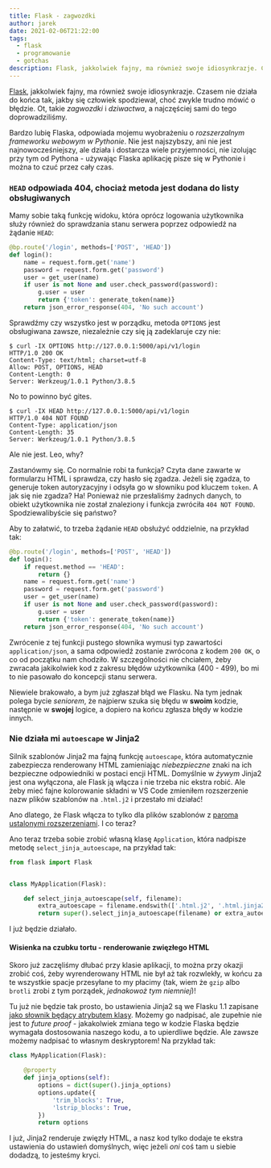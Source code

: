 ```yaml
---
title: Flask - zagwozdki
author: jarek
date: 2021-02-06T21:22:00
tags:
  - flask
  - programowanie
  - gotchas
description: Flask, jakkolwiek fajny, ma również swoje idiosynkrazje. Czasem nie działa do końca tak, jakby się człowiek spodziewał, choć zwykle trudno mówić o błędzie.
---
```


[Flask](https://palletsprojects.com/p/flask/), jakkolwiek fajny, ma również swoje idiosynkrazje. Czasem nie działa do końca tak, jakby się człowiek spodziewał, choć zwykle trudno mówić o błędzie. Ot, takie *zagwozdki* i *dziwactwa*, a najczęściej sami do tego doprowadziliśmy.

<!-- more -->

Bardzo lubię Flaska, odpowiada mojemu wyobrażeniu o *rozszerzalnym frameworku webowym w Pythonie*. Nie jest najszybszy, ani nie jest najnowocześniejszy, ale działa i dostarcza wiele przyjemności, nie izolując przy tym od Pythona - używając Flaska aplikację pisze się w Pythonie i można to czuć przez cały czas.

### `HEAD` odpowiada 404, chociaż metoda jest dodana do listy obsługiwanych

Mamy sobie taką funkcję widoku, która oprócz logowania użytkownika służy również do sprawdzania stanu serwera poprzez odpowiedź na żądanie `HEAD`:

```python
@bp.route('/login', methods=['POST', 'HEAD'])
def login():
    name = request.form.get('name')
    password = request.form.get('password')
    user = get_user(name)
    if user is not None and user.check_password(password):
        g.user = user
        return {'token': generate_token(name)}
    return json_error_response(404, 'No such account')
```

Sprawdźmy czy wszystko jest w porządku, metoda `OPTIONS` jest obsługiwana zawsze, niezależnie czy się ją zadeklaruje czy nie:

```shell-session
$ curl -IX OPTIONS http://127.0.0.1:5000/api/v1/login
HTTP/1.0 200 OK
Content-Type: text/html; charset=utf-8
Allow: POST, OPTIONS, HEAD
Content-Length: 0
Server: Werkzeug/1.0.1 Python/3.8.5
```

No to powinno być gites.

```shell-session
$ curl -IX HEAD http://127.0.0.1:5000/api/v1/login
HTTP/1.0 404 NOT FOUND
Content-Type: application/json
Content-Length: 35
Server: Werkzeug/1.0.1 Python/3.8.5
```

Ale nie jest. Leo, why?

Zastanówmy się. Co normalnie robi ta funkcja? Czyta dane zawarte w formularzu HTML i sprawdza, czy hasło się zgadza. Jeżeli się zgadza, to generuje token autoryzacyjny i odsyła go w słowniku pod kluczem `token`. A jak się nie zgadza? Ha! Ponieważ nie przesłaliśmy żadnych danych, to obiekt użytkownika nie został znaleziony i funkcja zwróciła `404 NOT FOUND`. Spodziewalibyście się państwo?

Aby to załatwić, to trzeba żądanie `HEAD` obsłużyć oddzielnie, na przykład tak:

```python
@bp.route('/login', methods=['POST', 'HEAD'])
def login():
    if request.method == 'HEAD':
        return {}
    name = request.form.get('name')
    password = request.form.get('password')
    user = get_user(name)
    if user is not None and user.check_password(password):
        g.user = user
        return {'token': generate_token(name)}
    return json_error_response(404, 'No such account')
```

Zwrócenie z tej funkcji pustego słownika wymusi typ zawartości `application/json`, a sama odpowiedź zostanie zwrócona z kodem `200 OK`, o co od początku nam chodziło. W szczególności nie chciałem, żeby zwracała jakikolwiek kod z zakresu błędów użytkownika (400 - 499), bo mi to nie pasowało do koncepcji stanu serwera.

Niewiele brakowało, a bym już zgłaszał błąd we Flasku. Na tym jednak polega bycie *seniorem*, że najpierw szuka się błędu w **swoim** kodzie, następnie w **swojej** logice, a dopiero na końcu zgłasza błędy w kodzie innych.

### Nie działa mi `autoescape` w Jinja2

Silnik szablonów Jinja2 ma fajną funkcję `autoescape`, która automatycznie zabezpiecza renderowany HTML zamieniając *niebezpieczne* znaki na ich bezpieczne odpowiedniki w postaci encji HTML. Domyślnie w *żywym* Jinja2 jest ona wyłączona, ale Flask ją włącza i nie trzeba nic ekstra robić. Ale żeby mieć fajne kolorowanie składni w VS Code zmieniłem rozszerzenie nazw plików szablonów na `.html.j2` i przestało mi działać!

Ano dlatego, że Flask włącza to tylko dla plików szablonów z [paroma ustalonymi rozszerzeniami](https://github.com/pallets/flask/blob/444550ab0c2ba8b1e003dee198b5628bc58302ce/src/flask/app.py#L809). I co teraz?

Ano teraz trzeba sobie zrobić własną klasę `Application`, która nadpisze metodę `select_jinja_autoescape`, na przykład tak:

```python
from flask import Flask


class MyApplication(Flask):

    def select_jinja_autoescape(self, filename):
        extra_autoescape = filename.endswith(['.html.j2', '.html.jinja2'])
        return super().select_jinja_autoescape(filename) or extra_autoescape
```

I już będzie działało.

#### Wisienka na czubku tortu - renderowanie zwięzłego HTML

Skoro już zaczęliśmy dłubać przy klasie aplikacji, to można przy okazji zrobić coś, żeby wyrenderowany HTML nie był aż tak rozwlekły, w końcu za te wszystkie spacje przesyłane to my płacimy (tak, wiem że `gzip` albo `brotli` zrobi z tym porządek, *jednakowoż tym niemniej*)!

Tu już nie będzie tak prosto, bo ustawienia Jinja2 są we Flasku 1.1 zapisane [jako słownik będący atrybutem klasy](https://github.com/pallets/flask/blob/444550ab0c2ba8b1e003dee198b5628bc58302ce/src/flask/app.py#L319). Możemy go nadpisać, ale zupełnie nie jest to *future proof* - jakakolwiek zmiana tego w kodzie Flaska będzie wymagała dostosowania naszego kodu, a to upierdliwe będzie. Ale zawsze możemy nadpisać to własnym deskryptorem! Na przykład tak:

```python
class MyApplication(Flask):

    @property
    def jinja_options(self):
        options = dict(super().jinja_options)
        options.update({
            'trim_blocks': True,
            'lstrip_blocks': True,
        })
        return options
```

I już, Jinja2 renderuje zwięzły HTML, a nasz kod tylko dodaje te ekstra ustawienia do ustawień domyślnych, więc jeżeli *oni* coś tam u siebie dodadzą, to jesteśmy kryci.
